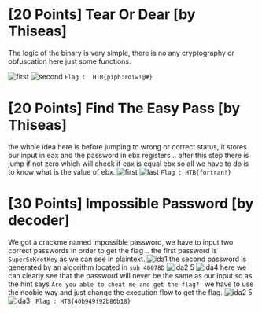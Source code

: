 # [20 Points] Tear Or Dear [by Thiseas] 
The logic of the binary is very simple, there is no any cryptography or obfuscation here just some functions.

![first](https://user-images.githubusercontent.com/22657154/39009431-e67c5cb6-440b-11e8-9d59-61b4c74d4b7b.png)
![second](https://user-images.githubusercontent.com/22657154/39009432-e6b7ef56-440b-11e8-911f-46fdf2948958.png)
``` Flag :  HTB{piph:roiw!@#} ```

# [20 Points] Find The Easy Pass [by Thiseas]
the whole idea here is before jumping to wrong or correct status, it stores our input in eax and the password in ebx registers .. after this step there is jump if not zero which will check if eax is equal ebx so all we have to do is to know what is the value of ebx.
![first](https://user-images.githubusercontent.com/22657154/39011451-bf1569c8-4411-11e8-9aaf-2082f942aadc.png)
![last](https://user-images.githubusercontent.com/22657154/39011453-bf405232-4411-11e8-83a1-1407fd1df38b.png)
``` Flag : HTB{fortran!} ```

# [30 Points] Impossible Password [by decoder]
We got a crackme named impossible password, we have to input two correct passwords in order to get the flag ..
the first password is ```SuperSeKretKey``` as we can see in plaintext.
![ida1](https://user-images.githubusercontent.com/22657154/39081481-18fc76e4-4542-11e8-8dc0-0f2aa97d3aae.png)
the second password is generated by an algorithm located in ```sub_40078D```
![ida2 5](https://user-images.githubusercontent.com/22657154/39081406-0dcd39bc-4541-11e8-8ec0-20c1add714a8.png)
![ida4](https://user-images.githubusercontent.com/22657154/39081484-24a78cb8-4542-11e8-8fcd-d8e118445136.png)
here we can clearly see that the password will never be the same as our input so as the hint says  ``` Are you able to cheat me and get the flag?  ```  we have to use the noobie way and just change the execution flow to get the flag.
![ida2 5](https://user-images.githubusercontent.com/22657154/39081494-3547e158-4542-11e8-98fb-ef2463b09bd1.png)
![ida3](https://user-images.githubusercontent.com/22657154/39081500-42e6fd9e-4542-11e8-96be-28e818c0a4c1.png)
``` Flag : HTB{40b949f92b86b18}```
